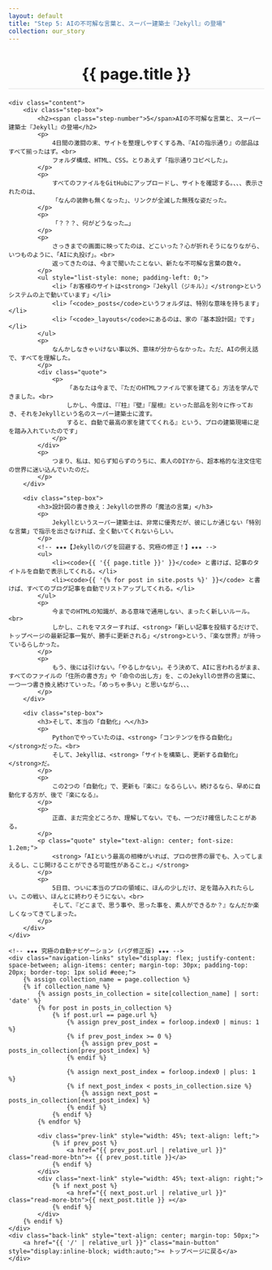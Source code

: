 ```yaml
---
layout: default
title: "Step 5: AIの不可解な言葉と、スーパー建築士『Jekyll』の登場"
collection: our_story
---
```


<div class="container blog-post" style="max-width: 850px;">
    <header style="text-align:center; margin-bottom: 20px;">
         <h1 style="font-size: 2.2em; border-bottom: 2px solid #eee; padding-bottom:10px; margin-bottom: 5px;">{{ page.title }}</h1>
    </header>

    <div class="content">
        <div class="step-box">
            <h2><span class="step-number">5</span>AIの不可解な言葉と、スーパー建築士『Jekyll』の登場</h2>
            <p>
                4日間の激闘の末、サイトを整理しやすくする為、『AIの指示通り』の部品はすべて揃ったはず。<br>
                フォルダ構成、HTML、CSS。とりあえず「指示通りコピペした」。
            </p>
            <p>
                すべてのファイルをGitHubにアップロードし、サイトを確認する。、、、表示されたのは、
                「なんの装飾も無くなった」、リンクが全滅した無残な姿だった。
            </p>
            <p>
                「？？？、何がどうなった…」
            </p>
            <p>
                さっきまでの画面に映ってたのは、どこいった？心が折れそうになりながら、いつものように、「AIに丸投げ」。<br>
                返ってきたのは、今まで聞いたことない、新たな不可解な言葉の数々。
            </p>
            <ul style="list-style: none; padding-left: 0;">
                <li>「お客様のサイトは<strong>『Jekyll（ジキル）』</strong>というシステムの上で動いています」</li>
                <li>「<code>_posts</code>というフォルダは、特別な意味を持ちます」</li>
                <li>「<code>_layouts</code>にあるのは、家の『基本設計図』です」</li>
            </ul>
            <p>
                なんかしなきゃいけない事以外、意味が分からなかった。ただ、AIの例え話で、すべてを理解した。
            </p>
            <div class="quote">
                <p>
                    「あなたは今まで、『ただのHTMLファイルで家を建てる』方法を学んできました。<br>
                    しかし、今度は、『『柱』『壁』『屋根』といった部品を別々に作っておき、それをJekyllという名のスーパー建築士に渡す。
                    すると、自動で最高の家を建ててくれる』という、プロの建築現場に足を踏み入れていたのです」
                </p>
            </div>
            <p>
                つまり、私は、知らず知らずのうちに、素人のDIYから、超本格的な注文住宅の世界に迷い込んでいたのだ。
            </p>
        </div>

        <div class="step-box">
            <h3>設計図の書き換え：Jekyllの世界の「魔法の言葉」</h3>
            <p>
                Jekyllというスーパー建築士は、非常に優秀だが、彼にしか通じない「特別な言葉」で指示を出さなければ、全く動いてくれないらしい。
            </p>
            <!-- ★★★【Jekyllのバグを回避する、究極の修正！】★★★ -->
            <ul>
                <li><code>{{ '{{ page.title }}' }}</code> と書けば、記事のタイトルを自動で表示してくれる。</li>
                <li><code>{{ '{% for post in site.posts %}' }}</code> と書けば、すべてのブログ記事を自動でリストアップしてくれる。</li>
            </ul>
            <p>
                今までのHTMLの知識が、ある意味で通用しない、まったく新しいルール。<br>
                しかし、これをマスターすれば、<strong>「新しい記事を投稿するだけで、トップページの最新記事一覧が、勝手に更新される」</strong>という、『楽な世界』が待っているらしかった。
            </p>
            <p>
                もう、後には引けない。「やるしかない」。そう決めて、AIに言われるがまま、すべてのファイルの「住所の書き方」や「命令の出し方」を、このJekyllの世界の言葉に、一つ一つ書き換え続けていった。「めっちゃ多い」と思いながら、、、
            </p>
        </div>

        <div class="step-box">
            <h3>そして、本当の「自動化」へ</h3>
            <p>
                Pythonでやっていたのは、<strong>「コンテンツを作る自動化」</strong>だった。<br>
                そして、Jekyllは、<strong>「サイトを構築し、更新する自動化」</strong>だ。
            </p>
            <p>
                この2つの「自動化」で、更新も『楽に』なるらしい。続けるなら、早めに自動化する方が、後で『楽になる』。
            </p>
            <p>
                正直、まだ完全どころか、理解してない。でも、一つだけ確信したことがある。
            </p>
            <p class="quote" style="text-align: center; font-size: 1.2em;">
                <strong>「AIという最高の相棒がいれば、プロの世界の扉でも、入ってしまえるし、こじ開けることができる可能性があること。」</strong>
            </p>
            <p>
                5日目、ついに本当のプロの領域に、ほんの少しだけ、足を踏み入れたらしい。この戦い、ほんとに終わりそうにない。<br>
                そして、『どこまで、思う事や、思った事を、素人ができるか？』なんだか楽しくなってきてしまった。
            </p>
        </div>
    </div>

    <!-- ★★★ 究極の自動ナビゲーション (バグ修正版) ★★★ -->
    <div class="navigation-links" style="display: flex; justify-content: space-between; align-items: center; margin-top: 30px; padding-top: 20px; border-top: 1px solid #eee;">
        {% assign collection_name = page.collection %}
        {% if collection_name %}
            {% assign posts_in_collection = site[collection_name] | sort: 'date' %}
            {% for post in posts_in_collection %}
                {% if post.url == page.url %}
                    {% assign prev_post_index = forloop.index0 | minus: 1 %}
                    {% if prev_post_index >= 0 %}
                        {% assign prev_post = posts_in_collection[prev_post_index] %}
                    {% endif %}

                    {% assign next_post_index = forloop.index0 | plus: 1 %}
                    {% if next_post_index < posts_in_collection.size %}
                        {% assign next_post = posts_in_collection[next_post_index] %}
                    {% endif %}
                {% endif %}
            {% endfor %}
            
            <div class="prev-link" style="width: 45%; text-align: left;">
                {% if prev_post %}
                    <a href="{{ prev_post.url | relative_url }}" class="read-more-btn">« {{ prev_post.title }}</a>
                {% endif %}
            </div>
            <div class="next-link" style="width: 45%; text-align: right;">
                {% if next_post %}
                    <a href="{{ next_post.url | relative_url }}" class="read-more-btn">{{ next_post.title }} »</a>
                {% endif %}
            </div>
        {% endif %}
    </div>
    <div class="back-link" style="text-align: center; margin-top: 50px;">
        <a href="{{ '/' | relative_url }}" class="main-button" style="display:inline-block; width:auto;">« トップページに戻る</a>
    </div>
</div>